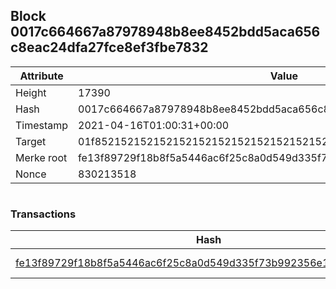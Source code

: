 ## Block 0017c664667a87978948b8ee8452bdd5aca656c8eac24dfa27fce8ef3fbe7832

Attribute | Value
--- | ---
Height | 17390
Hash | 0017c664667a87978948b8ee8452bdd5aca656c8eac24dfa27fce8ef3fbe7832
Timestamp | 2021-04-16T01:00:31+00:00
Target | 01f8521521521521521521521521521521521521521521521521521521521521
Merke root | fe13f89729f18b8f5a5446ac6f25c8a0d549d335f73b992356e1be161181fe19
Nonce | 830213518

```

```

### Transactions

Hash | Amount
--- | ---
[fe13f89729f18b8f5a5446ac6f25c8a0d549d335f73b992356e1be161181fe19](fe13f89729f18b8f5a5446ac6f25c8a0d549d335f73b992356e1be161181fe19.md) | 10.00000000 SKEPTI 
